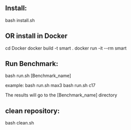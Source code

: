## Install:
bash install.sh

## OR install in Docker
cd Docker
docker build -t smart .
docker run -it --rm smart

## Run Benchmark:
bash run.sh [Benchmark_name]

example:
bash run.sh max3
bash run.sh c17

The results will go to the [Benchmark_name] directory

## clean repository:
bash clean.sh
